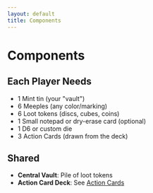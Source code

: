 ```yaml
---
layout: default
title: Components
---
```


<link rel="stylesheet" href="/heist/assets/style.css">

<div class="ttrpg-container">

# Components

<div class="ttrpg-box">

## Each Player Needs

- 1 Mint tin (your "vault")
- 6 Meeples (any color/marking)
- 6 Loot tokens (discs, cubes, coins)
- 1 Small notepad or dry-erase card (optional)
- 1 D6 or custom die
- 3 Action Cards (drawn from the deck)

## Shared

- **Central Vault**: Pile of loot tokens
- **Action Card Deck**: See [Action Cards](action-cards.html)

</div>

</div>
